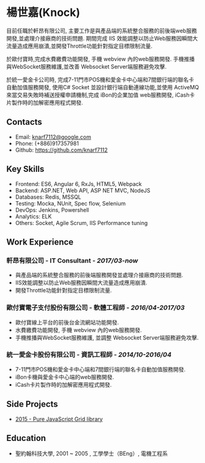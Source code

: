 # 楊世嘉(Knock)

目前任職於軒昂有限公司,
主要工作是與產品端的系統整合服務的前後端web服務開發,並處理介接廠商的技術問題.
期間完成 IIS 效能調整以防止Web服務因瞬間大流量造成應用崩潰,並開發Throttle功能針對指定目標限制流量.

於歐付寶時,完成水費繳費功能開發, 手機 webview 內的web服務開發.
手機推播與WebSocket服務維護,並改善 Websocket Server端服務避免攻擊.

於統一愛金卡公司時, 完成7-11門市POS機和愛金卡中心端和7間銀行端的聯名卡自動加值服務開發,
使用C# Socket 並設計銀行端自動連線功能,並使用 ActiveMQ 來當交易失敗時補送授權申請機制,完成
iBon的企業加值 web服務開發, iCash卡片製作時的加解密應用程式開發.

## Contacts

- Email: knarf7112@google.com
- Phone: (+886)917357981
- Github: <https://github.com/knarf7112>

## Key Skills

- Frontend: ES6, Angular 6, RxJs, HTML5, Webpack
- Backend: ASP.NET, Web API, ASP NET MVC, NodeJS
- Databases: Redis, MSSQL
- Testing: Mocka, NUnit, Spec flow, Selenium
- DevOps: Jenkins, Powershell
- Analytics: ELK
- Others: Socket, Agile Scrum, IIS Performance tuning

## Work Experience

### 軒昂有限公司 - IT Consultant - _2017/03-now_
- 與產品端的系統整合服務的前後端服務開發並處理介接廠商的技術問題.
- IIS效能調整以防止Web服務因瞬間大流量造成應用崩潰.
- 開發Throttle功能針對指定目標限制流量.

### 歐付寶電子支付股份有限公司 - 軟體工程師 - _2016/04-2017/03_
- 歐付寶線上平台的前後台金流網站功能開發.
- 水費繳費功能開發, 手機 webview 內的web服務開發.
- 手機推播與WebSocket服務維護, 並調整 Websocket Server端服務避免攻擊.

### 統一愛金卡股份有限公司 - 資訊工程師 - _2014/10-2016/04_
- 7-11門市POS機和愛金卡中心端和7間銀行端的聯名卡自動加值服務開發.
- iBon卡機與愛金卡中心端的web服務開發.
- iCash卡片製作時的加解密應用程式開發.


## Side Projects

- [2015 - Pure JavaScript Grid library](https://knarf7112.github.io/)

## Education

- 聖約翰科技大學, 2001 ~ 2005 , 工學學士（BEng）, 電機工程系


